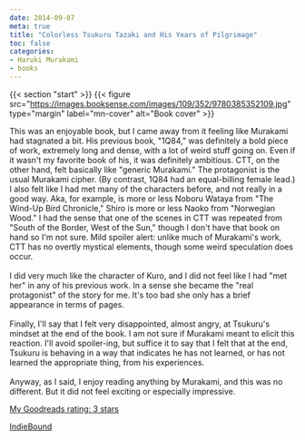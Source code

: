 ```yaml
---
date: 2014-09-07
meta: true
title: "Colorless Tsukuru Tazaki and His Years of Pilgrimage"
toc: false
categories:
- Haruki Murakami
- books
---
```


{{< section "start" >}}
{{< figure src="https://images.booksense.com/images/109/352/9780385352109.jpg" type="margin" label="mn-cover" alt="Book cover" >}}

This was an enjoyable book, but I came away from it feeling like Murakami had stagnated a bit. His previous book, "1Q84," was definitely a bold piece of work, extremely long and dense, with a lot of weird stuff going on. Even if it wasn't my favorite book of his, it was definitely ambitious. CTT, on the other hand, felt basically like "generic Murakami." The protagonist is the usual Murakami cipher. (By contrast, 1Q84 had an equal-billing female lead.) I also felt like I had met many of the characters before, and not really in a good way. Aka, for example, is more or less Noboru Wataya from "The Wind-Up Bird Chronicle," Shiro is more or less Naoko from "Norwegian Wood." I had the sense that one of the scenes in CTT was repeated from "South of the Border, West of the Sun," though I don't have that book on hand so I'm not sure. Mild spoiler alert: unlike much of Murakami's work, CTT has no overtly mystical elements, though some weird speculation does occur.<br /><br />I did very much like the character of Kuro, and I did not feel like I had "met her" in any of his previous work. In a sense she became the "real protagonist" of the story for me. It's too bad she only has a brief appearance in terms of pages. <br /><br />Finally, I'll say that I felt very disappointed, almost angry, at Tsukuru's mindset at the end of the book. I am not sure if Murakami meant to elicit this reaction. I'll avoid spoiler-ing, but suffice it to say that I felt that at the end, Tsukuru is behaving in a way that indicates he has not learned, or has not learned the appropriate thing, from his experiences.<br /><br />Anyway, as I said, I enjoy reading anything by Murakami, and this was no different. But it did not feel exciting or especially impressive.

[My Goodreads rating: 3 stars](https://www.goodreads.com/review/show/1042362864)  

[IndieBound](https://www.indiebound.org/book/9780385352109)
